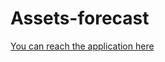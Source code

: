 # Assets-forecast

[You can reach the application here](https://williamanalytics-assets-forecast-dapp1-a7lwun.streamlitapp.com/)
